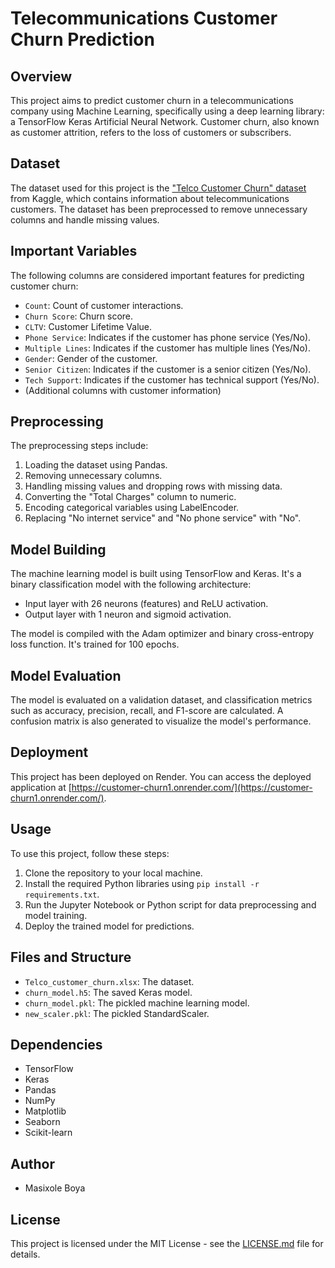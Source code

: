 # Telecommunications Customer Churn Prediction

## Overview

This project aims to predict customer churn in a telecommunications company using Machine Learning, specifically using a deep learning library: a TensorFlow Keras Artificial Neural Network. Customer churn, also known as customer attrition, refers to the loss of customers or subscribers.

## Dataset

The dataset used for this project is the ["Telco Customer Churn" dataset](https://www.kaggle.com/datasets/yeanzc/telco-customer-churn-ibm-dataset) from Kaggle, which contains information about telecommunications customers. The dataset has been preprocessed to remove unnecessary columns and handle missing values.

## Important Variables

The following columns are considered important features for predicting customer churn:

- `Count`: Count of customer interactions.
- `Churn Score`: Churn score.
- `CLTV`: Customer Lifetime Value.
- `Phone Service`: Indicates if the customer has phone service (Yes/No).
- `Multiple Lines`: Indicates if the customer has multiple lines (Yes/No).
- `Gender`: Gender of the customer.
- `Senior Citizen`: Indicates if the customer is a senior citizen (Yes/No).
- `Tech Support`: Indicates if the customer has technical support (Yes/No).
- (Additional columns with customer information)

## Preprocessing

The preprocessing steps include:

1. Loading the dataset using Pandas.
2. Removing unnecessary columns.
3. Handling missing values and dropping rows with missing data.
4. Converting the "Total Charges" column to numeric.
5. Encoding categorical variables using LabelEncoder.
6. Replacing "No internet service" and "No phone service" with "No".

## Model Building

The machine learning model is built using TensorFlow and Keras. It's a binary classification model with the following architecture:

- Input layer with 26 neurons (features) and ReLU activation.
- Output layer with 1 neuron and sigmoid activation.

The model is compiled with the Adam optimizer and binary cross-entropy loss function. It's trained for 100 epochs.

## Model Evaluation

The model is evaluated on a validation dataset, and classification metrics such as accuracy, precision, recall, and F1-score are calculated. A confusion matrix is also generated to visualize the model's performance.

## Deployment

This project has been deployed on Render. You can access the deployed application at [https://customer-churn1.onrender.com/](https://customer-churn1.onrender.com/).

## Usage

To use this project, follow these steps:

1. Clone the repository to your local machine.
2. Install the required Python libraries using `pip install -r requirements.txt`.
3. Run the Jupyter Notebook or Python script for data preprocessing and model training.
4. Deploy the trained model for predictions.

## Files and Structure

- `Telco_customer_churn.xlsx`: The dataset.
- `churn_model.h5`: The saved Keras model.
- `churn_model.pkl`: The pickled machine learning model.
- `new_scaler.pkl`: The pickled StandardScaler.

## Dependencies

- TensorFlow
- Keras
- Pandas
- NumPy
- Matplotlib
- Seaborn
- Scikit-learn

## Author

- Masixole Boya

## License

This project is licensed under the MIT License - see the [LICENSE.md](LICENSE.md) file for details.


